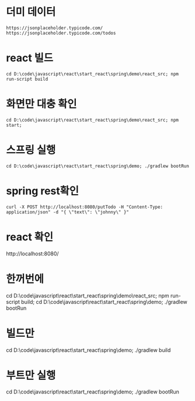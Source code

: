 # 더미 데이터 
~~~
https://jsonplaceholder.typicode.com/
https://jsonplaceholder.typicode.com/todos
~~~

# react 빌드
~~~
cd D:\code\javascript\react\start_react\spring\demo\react_src; npm run-script build
~~~

# 화면만 대충 확인
~~~
cd D:\code\javascript\react\start_react\spring\demo\react_src; npm start;
~~~

# 스프링 실행
~~~
cd D:\code\javascript\react\start_react\spring\demo; ./gradlew bootRun
~~~

# spring rest확인
```
curl -X POST http://localhost:8080/putTodo -H "Content-Type: application/json" -d "{ \"text\": \"johnny\" }"
```

# react 확인
http://localhost:8080/

# 한꺼번에
cd D:\code\javascript\react\start_react\spring\demo\react_src; npm run-script build; cd D:\code\javascript\react\start_react\spring\demo; ./gradlew bootRun

# 빌드만 
cd D:\code\javascript\react\start_react\spring\demo; ./gradlew build

# 부트만 실행
cd D:\code\javascript\react\start_react\spring\demo; ./gradlew bootRun